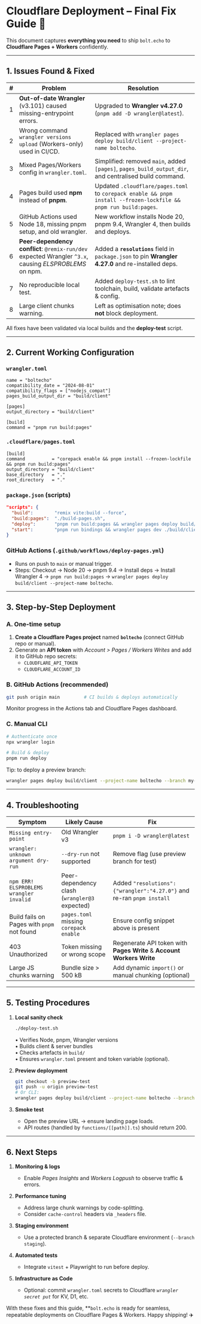 # Cloudflare Deployment – Final Fix Guide 🚀

This document captures **everything you need** to ship `bolt.echo` to **Cloudflare Pages + Workers** confidently.

---

## 1. Issues Found & Fixed

| # | Problem | Resolution |
|---|---------|------------|
| 1 | **Out-of-date Wrangler** (v3.101) caused missing-entrypoint errors. | Upgraded to **Wrangler v4.27.0** (`pnpm add -D wrangler@latest`). |
| 2 | Wrong command `wrangler versions upload` (Workers-only) used in CI/CD. | Replaced with `wrangler pages deploy build/client --project-name boltecho`. |
| 3 | Mixed Pages/Workers config in `wrangler.toml`. | Simplified: removed `main`, added `[pages]`, `pages_build_output_dir`, and centralised build command. |
| 4 | Pages build used **npm** instead of **pnpm**. | Updated `.cloudflare/pages.toml` to `corepack enable && pnpm install --frozen-lockfile && pnpm run build:pages`. |
| 5 | GitHub Actions used Node 18, missing pnpm setup, and old wrangler. | New workflow installs Node 20, pnpm 9.4, Wrangler 4, then builds and deploys. |
| 6 | **Peer-dependency conflict**: `@remix-run/dev` expected Wrangler `^3.x`, causing *ELSPROBLEMS* on npm. | Added a **`resolutions`** field in `package.json` to pin **Wrangler 4.27.0** and re-installed deps. |
| 7 | No reproducible local test. | Added `deploy-test.sh` to lint toolchain, build, validate artefacts & config. |
| 8 | Large client chunks warning. | Left as optimisation note; does **not** block deployment. |

All fixes have been validated via local builds and the **deploy-test** script.

---

## 2. Current Working Configuration

### `wrangler.toml`
```
name = "boltecho"
compatibility_date = "2024-08-01"
compatibility_flags = ["nodejs_compat"]
pages_build_output_dir = "build/client"

[pages]
output_directory = "build/client"

[build]
command = "pnpm run build:pages"
```

### `.cloudflare/pages.toml`
```
[build]
command          = "corepack enable && pnpm install --frozen-lockfile && pnpm run build:pages"
output_directory = "build/client"
base_directory   = "."
root_directory   = "."
```

### `package.json` (scripts)
```json
"scripts": {
  "build":        "remix vite:build --force",
  "build:pages":  "./build-pages.sh",
  "deploy":       "pnpm run build:pages && wrangler pages deploy build/client --project-name boltecho",
  "start":        "pnpm run bindings && wrangler pages dev ./build/client"
}
```

### GitHub Actions (`.github/workflows/deploy-pages.yml`)
* Runs on push to `main` or manual trigger.
* Steps: Checkout → Node 20 → pnpm 9.4 → Install deps → Install Wrangler 4 → `pnpm run build:pages` → `wrangler pages deploy build/client --project-name boltecho`.

---

## 3. Step-by-Step Deployment

### A. One-time setup
1. **Create a Cloudflare Pages project** named **`boltecho`** (connect GitHub repo or manual).  
2. Generate an **API token** with *Account > Pages / Workers Writes* and add it to GitHub repo secrets:  
   * `CLOUDFLARE_API_TOKEN`  
   * `CLOUDFLARE_ACCOUNT_ID`  

### B. GitHub Actions (recommended)
```bash
git push origin main         # CI builds & deploys automatically
```
Monitor progress in the Actions tab and Cloudflare Pages dashboard.

### C. Manual CLI
```bash
# Authenticate once
npx wrangler login

# Build & deploy
pnpm run deploy
```
Tip: to deploy a preview branch:
```bash
wrangler pages deploy build/client --project-name boltecho --branch my-feature
```

---

## 4. Troubleshooting

| Symptom | Likely Cause | Fix |
|---------|--------------|-----|
| `Missing entry-point` | Old Wrangler v3 | `pnpm i -D wrangler@latest` |
| `wrangler: unknown argument dry-run` | `--dry-run` not supported | Remove flag (use preview branch for test) |
| `npm ERR! ELSPROBLEMS wrangler invalid` | Peer-dependency clash (`wrangler@3` expected) | Added `"resolutions": {"wrangler":"4.27.0"}` and re-ran `pnpm install` |
| Build fails on Pages with `pnpm` not found | `pages.toml` missing `corepack enable` | Ensure config snippet above is present |
| 403 Unauthorized | Token missing or wrong scope | Regenerate API token with **Pages Write** & **Account Workers Write** |
| Large JS chunks warning | Bundle size > 500 kB | Add dynamic `import()` or manual chunking (optional) |

---

## 5. Testing Procedures

1. **Local sanity check**
   ```bash
   ./deploy-test.sh
   ```
   • Verifies Node, pnpm, Wrangler versions  
   • Builds client & server bundles  
   • Checks artefacts in `build/`  
   • Ensures `wrangler.toml` present and token variable (optional).

2. **Preview deployment**
   ```bash
   git checkout -b preview-test
   git push -u origin preview-test
   # Or CLI:
   wrangler pages deploy build/client --project-name boltecho --branch preview-test
   ```

3. **Smoke test**
   * Open the preview URL → ensure landing page loads.  
   * API routes (handled by `functions/[[path]].ts`) should return 200.

---

## 6. Next Steps

1. **Monitoring & logs**  
   * Enable *Pages Insights* and *Workers Logpush* to observe traffic & errors.

2. **Performance tuning**  
   * Address large chunk warnings by code-splitting.  
   * Consider `cache-control` headers via `_headers` file.

3. **Staging environment**  
   * Use a protected branch & separate Cloudflare environment (`--branch staging`).

4. **Automated tests**  
   * Integrate `vitest` + Playwright to run before deploy.

5. **Infrastructure as Code**  
   * Optional: commit `wrangler.toml` secrets to Cloudflare *`wrangler secret put`* for KV, D1, etc.

With these fixes and this guide, **`bolt.echo` is ready for seamless, repeatable deployments on Cloudflare Pages & Workers. Happy shipping! ✈️

